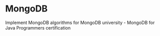 # MongoDB
Implement MongoDB algorithms for MongoDB university - MongoDB for Java Programmers certification
